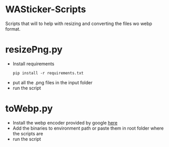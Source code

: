 # WASticker-Scripts

Scripts that will to help with resizing and converting the files wo webp format.

# resizePng.py
  - Install requirements
    ```
    pip install -r requirements.txt
    ```
  - put all the .png files in the input folder
  - run the script

# toWebp.py

  - Install the webp encoder provided by google [here]
  - Add the binaries to environment path or paste them in root folder where the scripts are
  - run the script
  
[//]: # 
  
   [here]: <https://storage.googleapis.com/downloads.webmproject.org/releases/webp/index.html>
